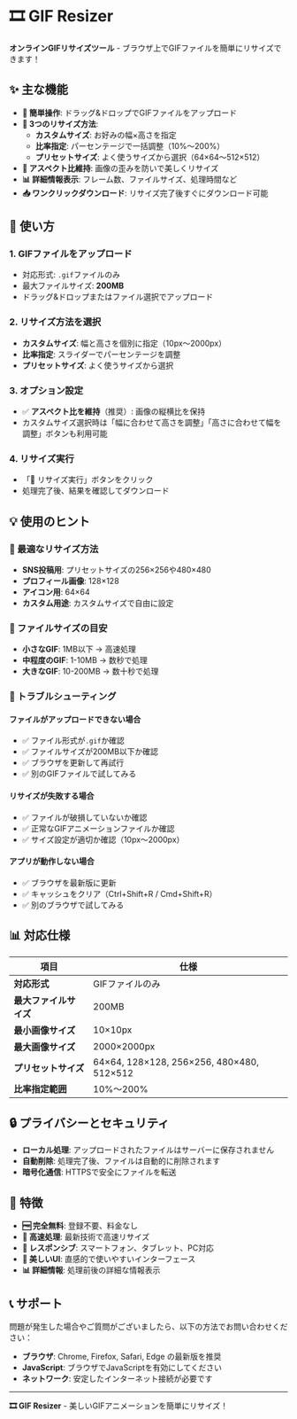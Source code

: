 # 🎞️ GIF Resizer

**オンラインGIFリサイズツール** - ブラウザ上でGIFファイルを簡単にリサイズできます！

## ✨ 主な機能

- **🎯 簡単操作**: ドラッグ&ドロップでGIFファイルをアップロード
- **📏 3つのリサイズ方法**:
  - **カスタムサイズ**: お好みの幅×高さを指定
  - **比率指定**: パーセンテージで一括調整（10%〜200%）
  - **プリセットサイズ**: よく使うサイズから選択（64×64〜512×512）
- **🔄 アスペクト比維持**: 画像の歪みを防いで美しくリサイズ
- **📊 詳細情報表示**: フレーム数、ファイルサイズ、処理時間など
- **📥 ワンクリックダウンロード**: リサイズ完了後すぐにダウンロード可能

## 🚀 使い方

### 1. GIFファイルをアップロード
- 対応形式: `.gif`ファイルのみ
- 最大ファイルサイズ: **200MB**
- ドラッグ&ドロップまたはファイル選択でアップロード

### 2. リサイズ方法を選択
- **カスタムサイズ**: 幅と高さを個別に指定（10px〜2000px）
- **比率指定**: スライダーでパーセンテージを調整
- **プリセットサイズ**: よく使うサイズから選択

### 3. オプション設定
- ✅ **アスペクト比を維持**（推奨）: 画像の縦横比を保持
- カスタムサイズ選択時は「幅に合わせて高さを調整」「高さに合わせて幅を調整」ボタンも利用可能

### 4. リサイズ実行
- 「🔄 リサイズ実行」ボタンをクリック
- 処理完了後、結果を確認してダウンロード

## 💡 使用のヒント

### 🎯 最適なリサイズ方法
- **SNS投稿用**: プリセットサイズの256×256や480×480
- **プロフィール画像**: 128×128
- **アイコン用**: 64×64
- **カスタム用途**: カスタムサイズで自由に設定

### 📱 ファイルサイズの目安
- **小さなGIF**: 1MB以下 → 高速処理
- **中程度のGIF**: 1-10MB → 数秒で処理
- **大きなGIF**: 10-200MB → 数十秒で処理

### 🔧 トラブルシューティング

#### ファイルがアップロードできない場合
- ✅ ファイル形式が`.gif`か確認
- ✅ ファイルサイズが200MB以下か確認
- ✅ ブラウザを更新して再試行
- ✅ 別のGIFファイルで試してみる

#### リサイズが失敗する場合
- ✅ ファイルが破損していないか確認
- ✅ 正常なGIFアニメーションファイルか確認
- ✅ サイズ設定が適切か確認（10px〜2000px）

#### アプリが動作しない場合
- ✅ ブラウザを最新版に更新
- ✅ キャッシュをクリア（Ctrl+Shift+R / Cmd+Shift+R）
- ✅ 別のブラウザで試してみる

## 📊 対応仕様

| 項目 | 仕様 |
|------|------|
| **対応形式** | GIFファイルのみ |
| **最大ファイルサイズ** | 200MB |
| **最小画像サイズ** | 10×10px |
| **最大画像サイズ** | 2000×2000px |
| **プリセットサイズ** | 64×64, 128×128, 256×256, 480×480, 512×512 |
| **比率指定範囲** | 10%〜200% |

## 🔒 プライバシーとセキュリティ

- **ローカル処理**: アップロードされたファイルはサーバーに保存されません
- **自動削除**: 処理完了後、ファイルは自動的に削除されます
- **暗号化通信**: HTTPSで安全にファイルを転送

## 🌟 特徴

- **🆓 完全無料**: 登録不要、料金なし
- **🚀 高速処理**: 最新技術で高速リサイズ
- **📱 レスポンシブ**: スマートフォン、タブレット、PC対応
- **🎨 美しいUI**: 直感的で使いやすいインターフェース
- **📊 詳細情報**: 処理前後の詳細な情報表示

## 📞 サポート

問題が発生した場合やご質問がございましたら、以下の方法でお問い合わせください：

- **ブラウザ**: Chrome, Firefox, Safari, Edge の最新版を推奨
- **JavaScript**: ブラウザでJavaScriptを有効にしてください
- **ネットワーク**: 安定したインターネット接続が必要です

---

**🎞️ GIF Resizer** - 美しいGIFアニメーションを簡単にリサイズ！ 